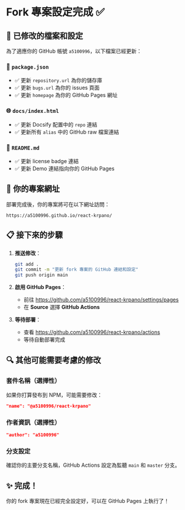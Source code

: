 # Fork 專案設定完成 ✅

## 🔄 已修改的檔案和設定

為了適應你的 GitHub 帳號 `a5100996`，以下檔案已經更新：

### 📝 `package.json`
- ✅ 更新 `repository.url` 為你的儲存庫
- ✅ 更新 `bugs.url` 為你的 issues 頁面  
- ✅ 更新 `homepage` 為你的 GitHub Pages 網址

### 🌐 `docs/index.html`
- ✅ 更新 Docsify 配置中的 `repo` 連結
- ✅ 更新所有 `alias` 中的 GitHub raw 檔案連結

### 📖 `README.md`
- ✅ 更新 license badge 連結
- ✅ 更新 Demo 連結指向你的 GitHub Pages

## 🚀 你的專案網址

部署完成後，你的專案將可在以下網址訪問：
```
https://a5100996.github.io/react-krpano/
```

## 📋 接下來的步驟

1. **推送修改**：
   ```bash
   git add .
   git commit -m "更新 fork 專案的 GitHub 連結和設定"
   git push origin main
   ```

2. **啟用 GitHub Pages**：
   - 前往 https://github.com/a5100996/react-krpano/settings/pages
   - 在 **Source** 選擇 **GitHub Actions**

3. **等待部署**：
   - 查看 https://github.com/a5100996/react-krpano/actions
   - 等待自動部署完成

## 🔍 其他可能需要考慮的修改

### 套件名稱（選擇性）
如果你打算發布到 NPM，可能需要修改：
```json
"name": "@a5100996/react-krpano"
```

### 作者資訊（選擇性）
```json
"author": "a5100996"
```

### 分支設定
確認你的主要分支名稱，GitHub Actions 設定為監聽 `main` 和 `master` 分支。

## ✨ 完成！

你的 fork 專案現在已經完全設定好，可以在 GitHub Pages 上執行了！
